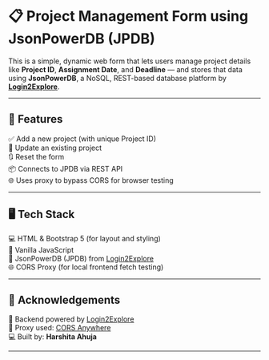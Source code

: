 # 📋 Project Management Form using JsonPowerDB (JPDB)

This is a simple, dynamic web form that lets users manage project details like **Project ID**, **Assignment Date**, and **Deadline** — and stores that data using **JsonPowerDB**, a NoSQL, REST-based database platform by **[Login2Explore](https://login2explore.com)**.

---

## 🚀 Features

✅ Add a new project (with unique Project ID)  
🔄 Update an existing project  
🔃 Reset the form  
📦 Connects to JPDB via REST API  
🌐 Uses proxy to bypass CORS for browser testing  

---

## 🖥️ Tech Stack

💻 HTML & Bootstrap 5 (for layout and styling)  
🧠 Vanilla JavaScript  
🔗 JsonPowerDB (JPDB) from [Login2Explore](https://login2explore.com)  
🌐 CORS Proxy (for local frontend fetch testing)  

---

## 🙌 Acknowledgements

🧠 Backend powered by [Login2Explore](https://login2explore.com)  
🔧 Proxy used: [CORS Anywhere](https://cors-anywhere.herokuapp.com)  
💻 Built by: **Harshita Ahuja**  

---




